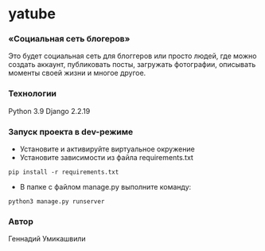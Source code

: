 # yatube

### «Социальная сеть блогеров»

Это будет социальная сеть для блоггеров или просто людей, где можно создать аккаунт, публиковать посты, загружать фотографии, описывать моменты своей жизни и многое другое.

### Технологии
Python 3.9
Django 2.2.19
### Запуск проекта в dev-режиме
- Установите и активируйте виртуальное окружение
- Установите зависимости из файла requirements.txt
```
pip install -r requirements.txt
``` 
- В папке с файлом manage.py выполните команду:
```
python3 manage.py runserver
```
### Автор
Геннадий Умикашвили
